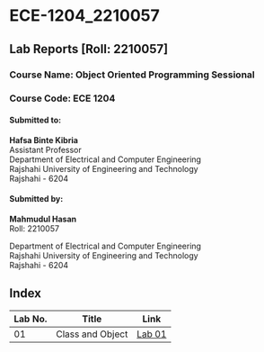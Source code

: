 # ECE-1204_2210057
## Lab Reports [Roll: 2210057]
### Course Name: Object Oriented Programming Sessional
### Course Code: ECE 1204

#### Submitted to:
**Hafsa Binte Kibria**  
Assistant Professor  
Department of Electrical and Computer Engineering  
Rajshahi University of Engineering and Technology  
Rajshahi - 6204   

#### Submitted by:
**Mahmudul Hasan**  
Roll: 2210057 

Department of Electrical and Computer Engineering  
Rajshahi University of Engineering and Technology  
Rajshahi - 6204  

## Index

| Lab No. | Title |  Link   |
|---------|--------| ------- |
| 01      | Class and Object | [Lab 01](https://github.com/Huzayfa718/ECE-1204_2210048/blob/main/Lab%2001/Experiments.md) |


